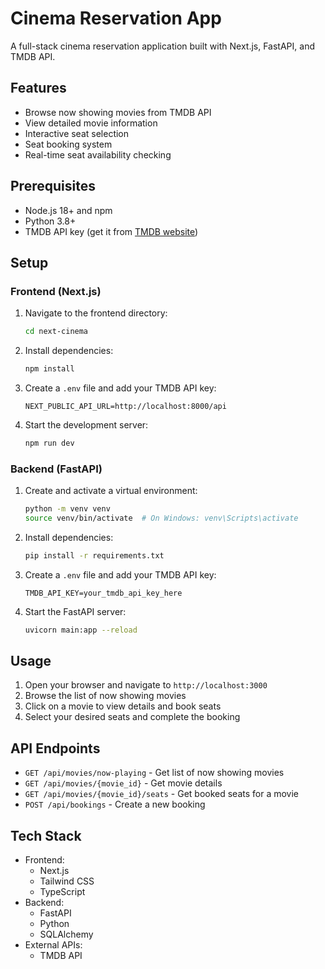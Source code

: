 # Cinema Reservation App

A full-stack cinema reservation application built with Next.js, FastAPI, and TMDB API.

## Features

- Browse now showing movies from TMDB API
- View detailed movie information
- Interactive seat selection
- Seat booking system
- Real-time seat availability checking

## Prerequisites

- Node.js 18+ and npm
- Python 3.8+
- TMDB API key (get it from [TMDB website](https://www.themoviedb.org/documentation/api))

## Setup

### Frontend (Next.js)

1. Navigate to the frontend directory:
   ```bash
   cd next-cinema
   ```

2. Install dependencies:
   ```bash
   npm install
   ```

3. Create a `.env` file and add your TMDB API key:
   ```
   NEXT_PUBLIC_API_URL=http://localhost:8000/api
   ```

4. Start the development server:
   ```bash
   npm run dev
   ```

### Backend (FastAPI)

1. Create and activate a virtual environment:
   ```bash
   python -m venv venv
   source venv/bin/activate  # On Windows: venv\Scripts\activate
   ```

2. Install dependencies:
   ```bash
   pip install -r requirements.txt
   ```

3. Create a `.env` file and add your TMDB API key:
   ```
   TMDB_API_KEY=your_tmdb_api_key_here
   ```

4. Start the FastAPI server:
   ```bash
   uvicorn main:app --reload
   ```

## Usage

1. Open your browser and navigate to `http://localhost:3000`
2. Browse the list of now showing movies
3. Click on a movie to view details and book seats
4. Select your desired seats and complete the booking

## API Endpoints

- `GET /api/movies/now-playing` - Get list of now showing movies
- `GET /api/movies/{movie_id}` - Get movie details
- `GET /api/movies/{movie_id}/seats` - Get booked seats for a movie
- `POST /api/bookings` - Create a new booking

## Tech Stack

- Frontend:
  - Next.js
  - Tailwind CSS
  - TypeScript
- Backend:
  - FastAPI
  - Python
  - SQLAlchemy
- External APIs:
  - TMDB API